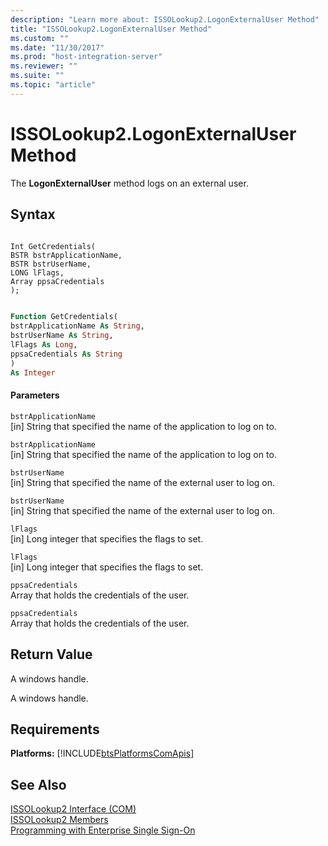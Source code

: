 ```yaml
---
description: "Learn more about: ISSOLookup2.LogonExternalUser Method"
title: "ISSOLookup2.LogonExternalUser Method"
ms.custom: ""
ms.date: "11/30/2017"
ms.prod: "host-integration-server"
ms.reviewer: ""
ms.suite: ""
ms.topic: "article"
---
```

# ISSOLookup2.LogonExternalUser Method
The **LogonExternalUser** method logs on an external user.  
  
## Syntax  
  
```cpp#  
  
Int GetCredentials(  
BSTR bstrApplicationName,   
BSTR bstrUserName,  
LONG lFlags,  
Array ppsaCredentials  
);  
```  
  
```vb  
  
Function GetCredentials(  
bstrApplicationName As String,  
bstrUserName As String,   
lFlags As Long,  
ppsaCredentials As String  
)  
As Integer  
```  
  
#### Parameters  
 `bstrApplicationName`  
 [in]  String that specified the name of the application to log on to.  
  
 `bstrApplicationName`  
 [in]  String that specified the name of the application to log on to.  
  
 `bstrUserName`  
 [in]  String that specified the name of the external user to log on.  
  
 `bstrUserName`  
 [in]  String that specified the name of the external user to log on.  
  
 `lFlags`  
 [in] Long integer that specifies the flags to set.  
  
 `lFlags`  
 [in] Long integer that specifies the flags to set.  
  
 `ppsaCredentials`  
 Array that holds the credentials of the user.  
  
 `ppsaCredentials`  
 Array that holds the credentials of the user.  
  
## Return Value  
 A windows handle.  
  
 A windows handle.  
  
## Requirements  
 **Platforms:**  [!INCLUDE[btsPlatformsComApis](../includes/btsplatformscomapis-md.md)]  
  
## See Also  
 [ISSOLookup2 Interface (COM)](../esso/issolookup2-interface-com.md)   
 [ISSOLookup2 Members](../esso/issolookup2-members.md)   
 [Programming with Enterprise Single Sign-On](../esso/programming-with-enterprise-single-sign-on.md)
